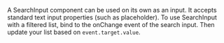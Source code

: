 A SearchInput component can be used on its own as an input.
It accepts standard text input properties (such as placeholder).
To use SearchInput with a filtered list, bind to the onChange event of the search input.
Then update your list based on `event.target.value`.
